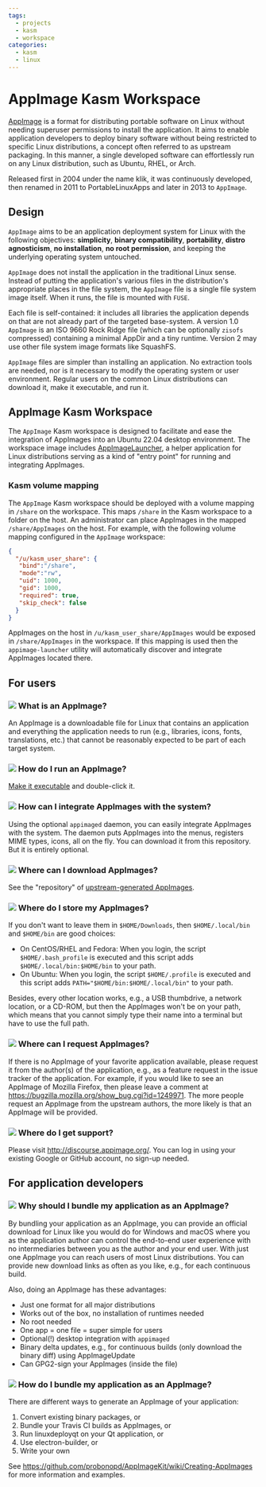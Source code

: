```yaml
---
tags:
  - projects
  - kasm
  - workspace
categories:
  - kasm
  - linux
---
```


# AppImage Kasm Workspace

[AppImage](https://appimage.org) is a format for distributing portable software on Linux without needing superuser permissions to install the application. It aims to enable application developers to deploy binary software without being restricted to specific Linux distributions, a concept often referred to as upstream packaging. In this manner, a single developed software can effortlessly run on any Linux distribution, such as Ubuntu, RHEL, or Arch.

Released first in 2004 under the name klik, it was continuously developed, then renamed in 2011 to PortableLinuxApps and later in 2013 to `AppImage`.

## Design

`AppImage` aims to be an application deployment system for Linux with the following objectives: **simplicity**, **binary compatibility**, **portability**, **distro agnosticism**, **no installation**, **no root permission**, and keeping the underlying operating system untouched.

`AppImage` does not install the application in the traditional Linux sense. Instead of putting the application's various files in the distribution's appropriate places in the file system, the `AppImage` file is a single file system image itself. When it runs, the file is mounted with `FUSE`.

Each file is self-contained: it includes all libraries the application depends on that are not already part of the targeted base-system. A version 1.0 `AppImage` is an ISO 9660 Rock Ridge file (which can be optionally `zisofs` compressed) containing a minimal AppDir and a tiny runtime. Version 2 may use other file system image formats like SquashFS.

`AppImage` files are simpler than installing an application. No extraction tools are needed, nor is it necessary to modify the operating system or user environment. Regular users on the common Linux distributions can download it, make it executable, and run it.

## AppImage Kasm Workspace

The `AppImage` Kasm workspace is designed to facilitate and ease the integration of AppImages into an Ubuntu 22.04 desktop environment. The workspace image includes [AppImageLauncher](https://github.com/TheAssassin/AppImageLauncher), a helper application for Linux distributions serving as a kind of "entry point" for running and integrating AppImages.

### Kasm volume mapping

The `AppImage` Kasm workspace should be deployed with a volume mapping in `/share` on the workspace. This maps `/share` in the Kasm workspace to a folder on the host. An administrator can place AppImages in the mapped `/share/AppImages` on the host. For example, with the following volume mapping configured in the `AppImage` workspace:

```json
{
  "/u/kasm_user_share": {
   "bind":"/share",
   "mode":"rw",
   "uid": 1000,
   "gid": 1000,
   "required": true,
   "skip_check": false
  }
}
```

AppImages on the host in `/u/kasm_user_share/AppImages` would be exposed in `/share/AppImages` in the workspace. If this mapping is used then the `appimage-launcher` utility will automatically discover and integrate AppImages located there.

## For users

### ![](https://github.com/encharm/Font-Awesome-SVG-PNG/raw/master/black/png/48/question-circle.png) What is an AppImage?

An AppImage is a downloadable file for Linux that contains an application and everything the application needs to run (e.g., libraries, icons, fonts, translations, etc.) that cannot be reasonably expected to be part of each target system.

### ![](https://github.com/encharm/Font-Awesome-SVG-PNG/raw/master/black/png/48/question-circle.png) How do I run an AppImage?

[Make it executable](http://discourse.appimage.org/t/how-to-make-an-appimage-executable/80) and double-click it.

### ![](https://github.com/encharm/Font-Awesome-SVG-PNG/raw/master/black/png/48/question-circle.png) How can I integrate AppImages with the system?

Using the optional `appimaged` daemon, you can easily integrate AppImages with the system. The daemon puts AppImages into the menus, registers MIME types, icons, all on the fly. You can download it from this repository. But it is entirely optional.

### ![](https://github.com/encharm/Font-Awesome-SVG-PNG/raw/master/black/png/48/question-circle.png) Where can I download AppImages?
See the "repository" of [upstream-generated AppImages](https://appimage.github.io/apps/).

### ![](https://github.com/encharm/Font-Awesome-SVG-PNG/raw/master/black/png/48/question-circle.png) Where do I store my AppImages?
If you don't want to leave them in `$HOME/Downloads`, then `$HOME/.local/bin` and `$HOME/bin` are good choices:
* On CentOS/RHEL and Fedora: When you login, the script `$HOME/.bash_profile` is executed and this script adds `$HOME/.local/bin:$HOME/bin` to your path.
* On Ubuntu: When you login, the script `$HOME/.profile` is executed and this script adds `PATH="$HOME/bin:$HOME/.local/bin"` to your path.

Besides, every other location works, e.g., a USB thumbdrive, a network location, or a CD-ROM, but then the AppImages won't be on your path, which means that you cannot simply type their name into a terminal but have to use the full path.

### ![](https://github.com/encharm/Font-Awesome-SVG-PNG/raw/master/black/png/48/question-circle.png) Where can I request AppImages?
If there is no AppImage of your favorite application available, please request it from the author(s) of the application, e.g., as a feature request in the issue tracker of the application. For example, if you would like to see an AppImage of Mozilla Firefox, then please leave a comment at https://bugzilla.mozilla.org/show_bug.cgi?id=1249971. The more people request an AppImage from the upstream authors, the more likely is that an AppImage will be provided.

### ![](https://github.com/encharm/Font-Awesome-SVG-PNG/raw/master/black/png/48/question-circle.png) Where do I get support?

Please visit http://discourse.appimage.org/. You can log in using your existing Google or GitHub account, no sign-up needed.

## For application developers

### ![](https://github.com/encharm/Font-Awesome-SVG-PNG/raw/master/black/png/48/question-circle.png) Why should I bundle my application as an AppImage?

By bundling your application as an AppImage, you can provide an official download for Linux like you would do for Windows and macOS where you as the application author can control the end-to-end user experience with no intermediaries between you as the author and your end user. With just one AppImage you can reach users of most Linux distributions. You can provide new download links as often as you like, e.g., for each continuous build.

Also, doing an AppImage has these advantages:
- Just one format for all major distributions
- Works out of the box, no installation of runtimes needed
- No root needed
- One app = one file = super simple for users
- Optional(!) desktop integration with `appimaged`
- Binary delta updates, e.g., for continuous builds (only download the binary diff) using AppImageUpdate
- Can GPG2-sign your AppImages (inside the file)

### ![](https://github.com/encharm/Font-Awesome-SVG-PNG/raw/master/black/png/48/question-circle.png) How do I bundle my application as an AppImage?

There are different ways to generate an AppImage of your application:

1. Convert existing binary packages, or
2. Bundle your Travis CI builds as AppImages, or
3. Run linuxdeployqt on your Qt application, or
4. Use electron-builder, or
5. Write your own

See https://github.com/probonopd/AppImageKit/wiki/Creating-AppImages for more information and examples.
